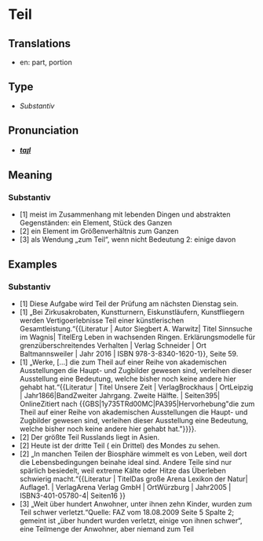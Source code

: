 # Teil
## Translations
- en: part, portion
## Type
- _Substantiv_
## Pronunciation
- **_[taɪ̯l](https://commons.wikimedia.org/wiki/File:De-Teil.ogg)_**
## Meaning
### Substantiv
- [1] meist im Zusammenhang mit lebenden Dingen und abstrakten Gegenständen: ein Element, Stück des Ganzen
- [2] ein Element im Größenverhältnis zum Ganzen
- [3] als Wendung „zum Teil“, wenn nicht Bedeutung 2: einige davon
## Examples
### Substantiv
- [1] Diese Aufgabe wird Teil der Prüfung am nächsten Dienstag sein.
- [1] „Bei Zirkusakrobaten, Kunstturnern, Eiskunstläufern, Kunstfliegern werden Vertigoerlebnisse Teil einer künstlerischen Gesamtleistung.“<ref>{{Literatur | Autor Siegbert A. Warwitz| Titel Sinnsuche im Wagnis| TitelErg Leben in wachsenden Ringen. Erklärungsmodelle für grenzüberschreitendes Verhalten | Verlag Schneider | Ort Baltmannsweiler | Jahr 2016 | ISBN 978-3-8340-1620-1}}, Seite 59.</ref>
- [1] „Werke, […] die zum Theil auf einer Reihe von akademischen Ausstellungen die Haupt- und Zugbilder gewesen sind, verleihen dieser Ausstellung eine Bedeutung, welche bisher noch keine andere hier gehabt hat.“<ref>{{Literatur | Titel Unsere Zeit | VerlagBrockhaus | OrtLeipzig | Jahr1866|BandZweiter Jahrgang. Zweite Hälfte. | Seiten395| OnlineZitiert nach {{GBS|1y735TRd00MC|PA395|Hervorhebung"die zum Theil auf einer Reihe von akademischen Ausstellungen die Haupt- und Zugbilder gewesen sind, verleihen dieser Ausstellung eine Bedeutung, welche bisher noch keine andere hier gehabt hat."}}}}.</ref>
- [2] Der größte Teil Russlands liegt in Asien.
- [2] Heute ist der dritte Teil ( ein Drittel) des Mondes zu sehen.
- [2] „In manchen Teilen der Biosphäre wimmelt es von Leben, weil dort die Lebensbedingungen beinahe ideal sind. Andere Teile sind nur spärlich besiedelt, weil extreme Kälte oder Hitze das Überleben schwierig macht.“<ref>{{Literatur | TitelDas große Arena Lexikon der Natur| Auflage1. | VerlagArena Verlag GmbH | OrtWürzburg | Jahr2005 | ISBN3-401-05780-4| Seiten16 }}</ref>
- [3] „Weit über hundert Anwohner, unter ihnen zehn Kinder, wurden zum Teil schwer verletzt.“<ref>Quelle: FAZ vom 18.08.2009 Seite 5 Spalte 2; gemeint ist „über hundert wurden verletzt, einige von ihnen schwer“, eine Teilmenge der Anwohner, aber niemand zum Teil</ref>
